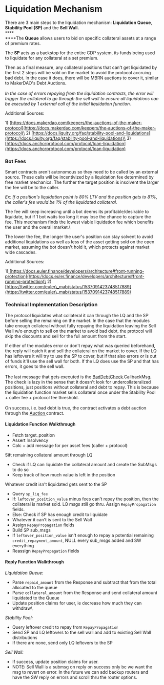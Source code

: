 # Liquidation Mechanism

There are 3 main steps to the liquidation mechanism: **Liquidation Queue**, **Stability Pool (SP)** and the **Sell Wall.**\
****\
****The **Queue** allows users to bid on specific collateral assets at a range of premium rates.&#x20;

The **SP** acts as a backstop for the entire CDP system, its funds being used to liquidate for any collateral at a set premium.

Then as a final measure, any collateral positions that can't get liquidated by the first 2 steps will be sold on the market to avoid the protocol accruing bad debt. In the case it does, there will be MBRN auctions to cover it, similar to MakerDAO's Debt Auctions.\
\
_In the case of errors repaying from the liquidation contracts, the error will trigger the collateral to go through the sell wall to ensure all liquidations can be executed by 1 external call of the initial liquidation function._

Additional Sources:&#x20;

1\) [https://docs.makerdao.com/keepers/the-auctions-of-the-maker-protocol](https://docs.makerdao.com/keepers/the-auctions-of-the-maker-protocol)\
2\) [https://docs.liquity.org/faq/stability-pool-and-liquidations](https://docs.liquity.org/faq/stability-pool-and-liquidations)\
3\) [https://docs.anchorprotocol.com/protocol/loan-liquidation](https://docs.anchorprotocol.com/protocol/loan-liquidation)

### Bot Fees

Smart contracts aren't autonomous so they need to be called by an external source. These calls will be incentivized by a liquidation fee determined by free market mechanics. The further the target position is insolvent the larger the fee will be to the caller.

_Ex: If a position's liquidation point is 80% LTV and the position gets to 81%, the caller's fee would be 1% of the liquidated collateral._

The fee will keep increasing until a bot deems its profitable/desirable to liquidate, but if 1 bot waits too long it may lose the chance to capture the fee. This mechanism finds the lowest viable liquidation fee which benefits the user and the overall market.\


The lower the fee, the longer the user's position can stay solvent to avoid additional liquidations as well as less of the asset getting sold on the open market, assuming the bot doesn't hold it, which protects against market wide cascades.

Additional Sources:&#x20;

1\)[ ](https://docs.euler.finance/developers/architecture#front-running-protection)[https://docs.euler.finance/developers/architecture#front-running-protection](https://docs.euler.finance/developers/architecture#front-running-protection)\
2\) [https://twitter.com/euler\_mab/status/1537091423748517889](https://twitter.com/euler\_mab/status/1537091423748517889)

### Technical Implementation Description

The protocol liquidates what collateral it can through the LQ and the SP before selling the remaining on the market. In the case that the modules take enough collateral without fully repaying the liquidation leaving the Sell Wall w/o enough to sell on the market to avoid bad debt, the protocol will skip the discounts and sell for the full amount from the start.

If either of the modules error or don't repay what was queried beforehand, the reply will catch it and sell the collateral on the market to cover. If the LQ has leftovers it will try to use the SP to cover, but if that also errors or is out of funds it'll use the sell wall for both. If the LQ does use the SP and that has errors, it goes to the sell wall.\
\
The last message that gets executed is the [BadDebtCheck ](../smart-contracts/positions.md#baddebtcheck)CallbackMsg. The check is lazy in the sense that it doesn't look for undercollateralized positions, just positions without collateral and debt to repay. This is because the liquidation function market sells collateral once under the Stability Pool + caller fee + protocol fee threshold.\
\
On success, i.e. bad debt is true, the contract activates a debt auction through the [Auction ](../smart-contracts/mbrn-auction.md)contract.

#### Liquidation Function Walkthrough

* Fetch target\_position
* Assert Insolvency
* Calc + add message for per asset fees (caller + protocol)

Sift remaining collateral amount through LQ

* Check if LQ can liquidate the collateral amount and create the SubMsgs to do so
* Keep track of how much value is left in the position

Whatever credit isn't liquidated gets sent to the SP

* Query `sp_liq_fee`
* If: `leftover_position_value` minus fees can't repay the position, then the collateral is market sold. LQ msgs still go thru. Assign `RepayPropagation` fields.
* Else: Check if SP has enough credit to liquidate
* Whatever it can't is sent to the Sell Wall
* Assign `RepayPropagation` fields
* Build SP sub\_msgs
* If `leftover_position_value` isn't enough to repay a potential remaining `credit_repayment_amount`, NULL every sub\_msgs added and SW everything
* Reassign `RepayPropagation` fields

#### Reply Function Walkthrough

_Liquidation Queue:_

* Parse `repaid_amount` from the Response and subtract that from the total allocated to the queue
* Parse `collateral_amount` from the Response and send collateral amount liquidated to the Queue
* Update position claims for user, ie decrease how much they can withdraw\


_Stability Pool:_

* Query leftover credit to repay from `RepayPropagation`
* Send SP and LQ leftovers to the sell wall and add to existing Sell Wall distributions
* If there are none, send only LQ leftovers to the SP



_Sell Wall:_

* If success, update position claims for user.
* NOTE: Sell Wall is a submsg on reply on success only bc we want the msg to revert on error. In the future we can add backup routers and have the SW reply on errors and scroll thru the router options.&#x20;
